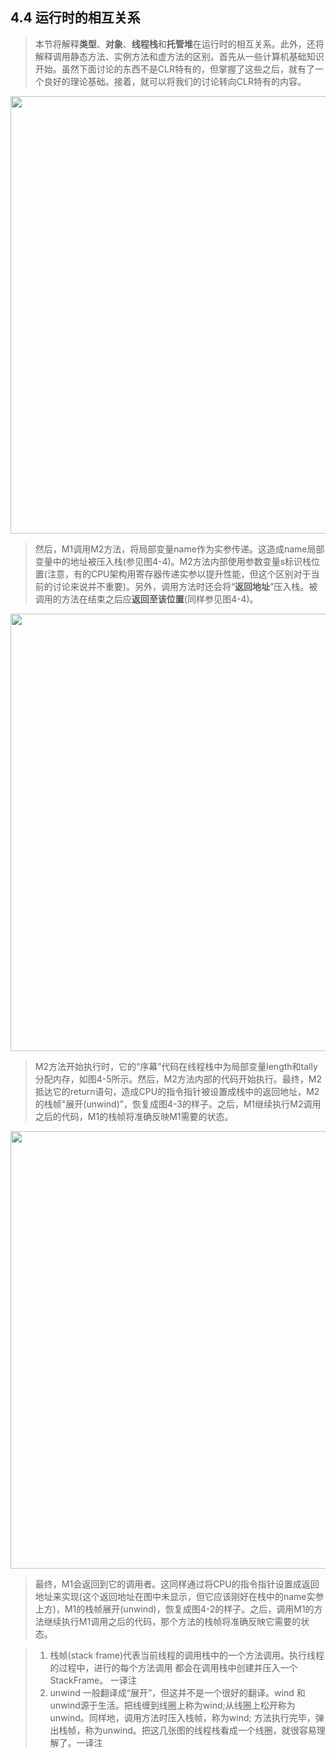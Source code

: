 <h2>4.4 运行时的相互关系</h2>



> 本节将解释**类型**、**对象**、**线程栈**和**托管堆**在运行时的相互关系。此外，还将解释调用静态方法、实例方法和虚方法的区别。首先从一些计算机基础知识开始。虽然下面讨论的东西不是CLR特有的，但掌握了这些之后，就有了一个良好的理论基础。接着，就可以将我们的讨论转向CLR特有的内容。

<img src="https://github.com/Chilldd/CLR_via_C_Sharp_Note/blob/main/IMG/4.1/f97d6ac874f84434bc22e8d3f9285173.png?raw=true =" width="700px" />

> 然后，M1调用M2方法，将局部变量name作为实参传递。这造成name局部变量中的地址被压入栈(参见图4-4)。M2方法内部使用参数变量s标识栈位置(注意，有的CPU架构用寄存器传递实参以提升性能，但这个区别对于当前的讨论来说并不重要)。另外，调用方法时还会将“**返回地址**”压入栈。被调用的方法在结束之后应**返回至该位置**(同样参见图4-4)。

<img src="https://github.com/Chilldd/CLR_via_C_Sharp_Note/blob/main/IMG/4.1/982ee69fd17a4a0f870635ceddf8459d.png?raw=true =" width="700px" />

> M2方法开始执行时，它的“序幕”代码在线程栈中为局部变量length和tally 分配内存，如图4-5所示。然后，M2方法内部的代码开始执行。最终，M2抵达它的return语句，造成CPU的指令指针被设置成栈中的返回地址，M2的栈帧"展开(unwind)”，恢复成图4-3的样子。之后，M1继续执行M2调用之后的代码，M1的栈帧将准确反映M1需要的状态。

<img src="https://github.com/Chilldd/CLR_via_C_Sharp_Note/blob/main/IMG/4.1/23812cf6b59a4abfac46d669e2cdf91f.png?raw=true =" width="700px" />

> 最终，M1会返回到它的调用者。这同样通过将CPU的指令指针设置成返回地址来实现(这个返回地址在图中未显示，但它应该刚好在栈中的name实参上方)，M1的栈帧展开(unwind)，恢复成图4-2的样子。之后，调用M1的方法继续执行M1调用之后的代码，那个方法的栈帧将准确反映它需要的状态。

> 1. 栈帧(stack frame)代表当前线程的调用栈中的一个方法调用。执行线程的过程中，进行的每个方法调用
>    都会在调用栈中创建并压入一个StackFrame。 一译注
> 2. unwind 一般翻译成“展开”，但这并不是一个很好的翻译。wind 和unwind源于生活。把线缠到线圈上称为wind;从线圈上松开称为unwind。同样地，调用方法时压入栈帧，称为wind; 方法执行完毕，弹出栈帧，称为unwind。把这几张图的线程栈看成一个线圈，就很容易理解了。一译注

